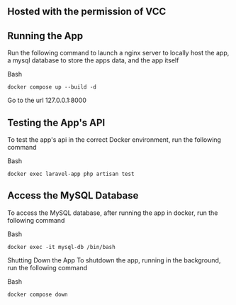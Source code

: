 ## Hosted with the permission of VCC

## Running the App
Run the following command to launch a nginx server to locally host the app, a mysql database to store the apps data, and the app itself

Bash
```
docker compose up --build -d
```

Go to the url 127.0.0.1:8000

## Testing the App's API
To test the app's api in the correct Docker environment, run the following command

Bash
```
docker exec laravel-app php artisan test
```

## Access the MySQL Database
To access the MySQL database, after running the app in docker, run the following command

Bash
```
docker exec -it mysql-db /bin/bash
```

Shutting Down the App
To shutdown the app, running in the background, run the following command

Bash
```
docker compose down
```
